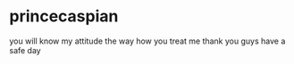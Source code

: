 # princecaspian
you will know my attitude the way  how you treat me thank you guys have a safe day  
